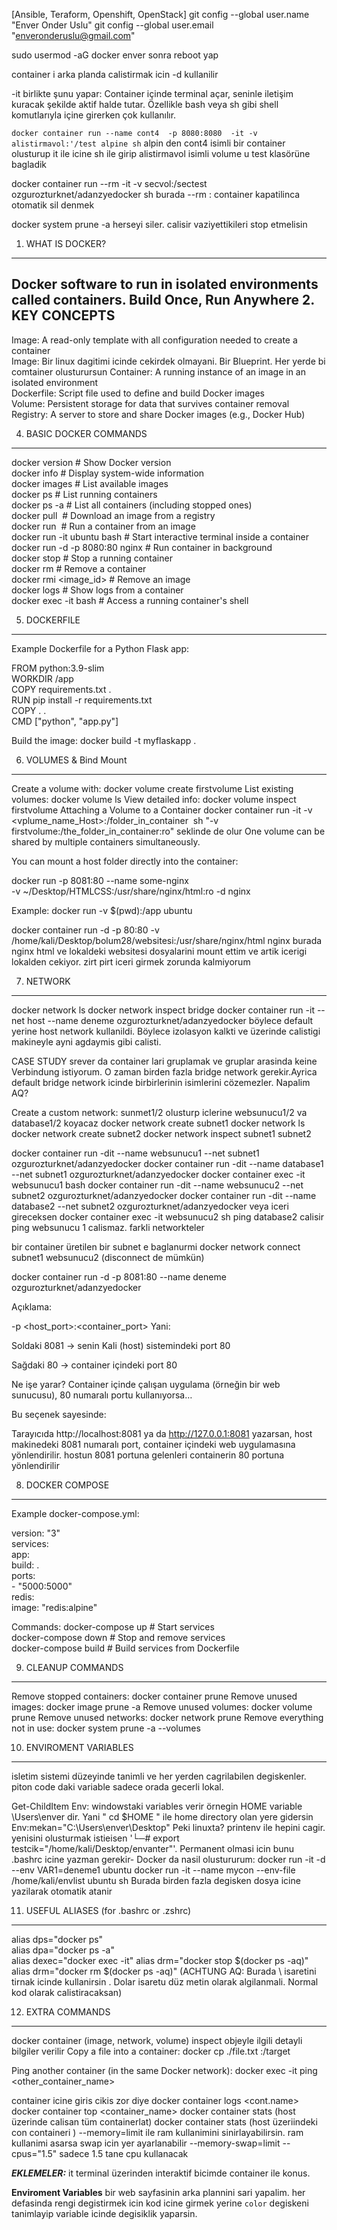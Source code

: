 
[Ansible, Teraform, Openshift, OpenStack]
git config --global user.name "Enver Onder Uslu"
git config --global user.email "enveronderuslu@gmail.com"

sudo usermod -aG docker enver sonra reboot yap

container i arka planda calistirmak icin -d kullanilir

-it birlikte şunu yapar: Container içinde terminal açar, seninle iletişim kuracak şekilde aktif halde tutar. Özellikle bash veya sh gibi shell komutlarıyla içine girerken çok kullanılır.

`docker container run --name cont4  -p 8080:8080  -it -v alistirmavol:'/test alpine sh` alpin den cont4 isimli bir container  olusturup it ile icine sh ile girip alistirmavol isimli volume u test klasörüne bagladik

docker container run --rm -it -v secvol:/sectest ozgurozturknet/adanzyedocker sh
burada --rm : container kapatilinca otomatik sil denmek

docker system prune -a herseyi siler. calisir vaziyettikileri stop etmelisin

1. WHAT IS DOCKER?
----------------------
Docker software to run in isolated environments called containers. 
Build Once, Run Anywhere
2. KEY CONCEPTS
----------------------
Image: A read-only template with all configuration needed to create a container  
Image: Bir linux dagitimi icinde cekirdek olmayani. Bir Blueprint. Her yerde bi comtainer olusturursun
Container: A running instance of an image in an isolated environment  
Dockerfile: Script file used to define and build Docker images  
Volume: Persistent storage for data that survives container removal  
Registry: A server to store and share Docker images (e.g., Docker Hub)

4. BASIC DOCKER COMMANDS
------------------------------
docker version              # Show Docker version  
docker info                 # Display system-wide information  
docker images               # List available images  
docker ps                   # List running containers  
docker ps -a                # List all containers (including stopped ones)  
docker pull <image>         # Download an image from a registry  
docker run <image>          # Run a container from an image  
docker run -it ubuntu bash  # Start interactive terminal inside a container  
docker run -d -p 8080:80 nginx  # Run container in background  
docker stop <id>            # Stop a running container  
docker rm <id>              # Remove a container  
docker rmi <image_id>       # Remove an image  
docker logs <id>            # Show logs from a container  
docker exec -it <id> bash   # Access a running container's shell

5. DOCKERFILE
----------------------
Example Dockerfile for a Python Flask app:

FROM python:3.9-slim  
WORKDIR /app  
COPY requirements.txt .  
RUN pip install -r requirements.txt  
COPY . .  
CMD ["python", "app.py"]

Build the image:
docker build -t myflaskapp .

6. VOLUMES & Bind Mount
------------------------------
Create a volume with: docker volume create firstvolume
List existing volumes: docker volume ls
View detailed info: docker volume inspect firstvolume
Attaching a Volume to a Container
docker container run -it -v <vplume_name_Host>:/folder_in_container <image> sh
"-v firstvolume:/the_folder_in_container:ro" seklinde de olur
One volume can be shared by multiple containers simultaneously.

You can mount a host folder directly into the container:

docker run -p 8081:80 --name some-nginx \
-v ~/Desktop/HTMLCSS:/usr/share/nginx/html:ro  -d nginx
 
Example: docker run -v $(pwd):/app ubuntu

docker container run -d -p 80:80 -v  /home/kali/Desktop/bolum28/websitesi:/usr/share/nginx/html nginx
burada nginx html ve lokaldeki websitesi dosyalarini mount ettim ve artik icerigi lokalden cekiyor. zirt pirt iceri girmek zorunda kalmiyorum

7. NETWORK
------------------------------
docker network ls 
docker network inspect bridge
docker container run -it --net host  --name deneme  ozgurozturknet/adanzyedocker
böylece default yerine host network kullanildi. Böylece izolasyon kalkti ve üzerinde calistigi makineyle ayni agdaymis gibi calisti.

CASE STUDY
srever da container lari gruplamak ve gruplar arasinda keine Verbindung istiyorum. O zaman birden fazla bridge network gerekir.Ayrica default bridge network icinde birbirlerinin isimlerini cözemezler. Napalim AQ?

Create a custom network:
sunmet1/2 olusturp iclerine  websunucu1/2 va database1/2 koyacaz
docker network create subnet1 
docker network ls
docker network create subnet2
docker network inspect subnet1  subnet2

docker container run -dit --name  websunucu1 --net subnet1  ozgurozturknet/adanzyedocker
docker container run -dit --name  database1 --net subnet1  ozgurozturknet/adanzyedocker 
docker container exec -it websunucu1 bash
docker container run -dit --name  websunucu2 --net subnet2  ozgurozturknet/adanzyedocker
docker container run -dit --name  database2 --net subnet2  ozgurozturknet/adanzyedocker
veya iceri gireceksen
docker container exec -it websunucu2 sh 
ping database2 calisir
ping websunucu 1 calismaz. farkli networkteler

bir container üretilen bir subnet e baglanurmi
docker network connect subnet1 websunucu2 (disconnect de mümkün)


docker container run -d -p 8081:80 --name  deneme  ozgurozturknet/adanzyedocker

Açıklama:
 
-p <host_port>:<container_port>
Yani:

Soldaki 8081 → senin Kali (host) sistemindeki port 80

Sağdaki 80 → container içindeki port 80

Ne işe yarar?
Container içinde çalışan uygulama (örneğin bir web sunucusu), 80 numaralı portu kullanıyorsa…

Bu seçenek sayesinde:

Tarayıcıda http://localhost:8081 ya da http://127.0.0.1:8081 yazarsan, host makinedeki 8081 numaralı port, container içindeki web uygulamasına yönlendirilir. hostun 8081 portuna gelenleri containerin 80 portuna yönlendirilir


8. DOCKER COMPOSE
------------------------------
Example docker-compose.yml:

version: "3"  
services:  
  app:  
    build: .  
    ports:  
      - "5000:5000"  
  redis:  
    image: "redis:alpine"

Commands:
docker-compose up             # Start services  
docker-compose down           # Stop and remove services  
docker-compose build          # Build services from Dockerfile

9. CLEANUP COMMANDS
------------------------------
Remove stopped containers: docker container prune
Remove unused images: docker image prune -a
Remove unused volumes: docker volume prune
Remove unused networks: docker network prune
Remove everything not in use: docker system prune -a --volumes

10. ENVIROMENT VARIABLES
-------------------------------------------
isletim sistemi düzeyinde tanimli ve her yerden cagrilabilen degiskenler.
piton code daki variable sadece orada gecerli lokal. 

Get-ChildItem Env: windowstaki variables verir
örnegin HOME variable \Users\enver dir. Yani " cd $HOME " ile home directory olan yere gidersin 
Env:mekan="C:\Users\enver\Desktop"
Peki linuxta?  printenv ile hepini cagir. yenisini olusturmak istieisen '└─# export testcik="/home/kali/Desktop/envanter"'.  Permanent olmasi  icin bunu .bashrc icine yazman  gerekir-
Docker da nasil olustururum: 
docker run -it -d --env VAR1=deneme1 ubuntu
docker run -it  --name mycon  --env-file /home/kali/envlist  ubuntu sh  Burada birden fazla degisken dosya icine yazilarak otomatik atanir


11. USEFUL ALIASES (for .bashrc or .zshrc)
-------------------------------------------
alias dps="docker ps"  
alias dpa="docker ps -a"  
alias dexec="docker exec -it"
alias drm="docker stop \$(docker ps -aq)"
alias drm="docker rm \$(docker ps -aq)"  (ACHTUNG AQ: Burada \ isaretini tirnak icinde kullanirsin . Dolar isaretu düz metin olarak algilanmali. Normal kod olarak calistiracaksan)

12. EXTRA COMMANDS
------------------------------
docker container (image, network, volume) inspect <id> objeyle ilgili detayli bilgiler verilir
Copy a file into a container:
docker cp ./file.txt <id>:/target

Ping another container (in the same Docker network):
docker exec -it <id> ping <other_container_name>

container icine giris cikis zor diye 
docker container logs <cont.name>
docker container top <container_name>
docker container stats (host üzerinde calisan tüm containerlat)
docker container stats <con> (host üzeriindeki con containeri )
--memory=limit ile ram kullanimini sinirlayabilirsin. 
ram kullanimi asarsa swap icin yer ayarlanabilir --memory-swap=limit
--cpus="1.5" sadece 1.5  tane cpu kullanacak

***EKLEMELER:***
it terminal üzerinden interaktif bicimde container ile konus. 

**Enviroment Variables**
bir web sayfasinin arka plannini sari yapalim. her defasinda rengi degistirmek icin kod icine girmek yerine `color` degiskeni tanimlayip variable icinde degisiklik yaparsin. 
